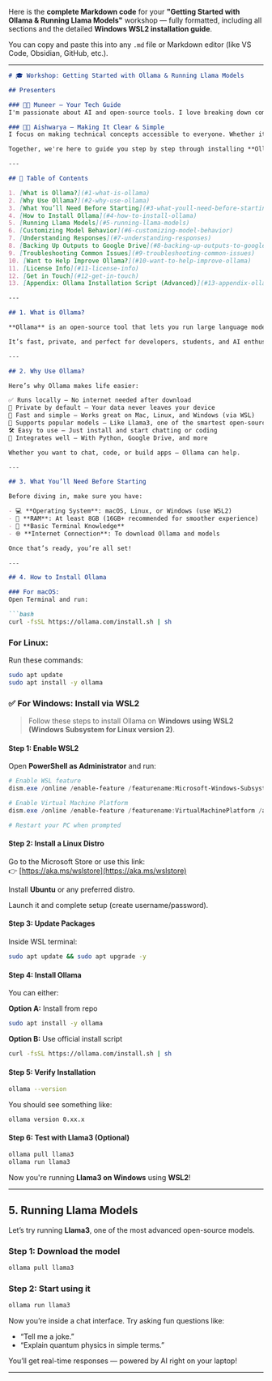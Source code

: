 Here is the **complete Markdown code** for your **"Getting Started with Ollama & Running Llama Models"** workshop — fully formatted, including all sections and the detailed **Windows WSL2 installation guide**.

You can copy and paste this into any `.md` file or Markdown editor (like VS Code, Obsidian, GitHub, etc.).

---

```markdown
# 🎓 Workshop: Getting Started with Ollama & Running Llama Models

## Presenters

### 👨‍💻 Muneer – Your Tech Guide  
I'm passionate about AI and open-source tools. I love breaking down complex topics into simple steps and helping others get hands-on with cutting-edge technology like **Ollama** and **Llama models**.

### 👩‍💻 Aishwarya – Making It Clear & Simple  
I focus on making technical concepts accessible to everyone. Whether it's explaining how models work or walking through installations, my goal is to make learning AI fun and easy — no jargon, just real results.

Together, we're here to guide you step by step through installing **Ollama**, running **Llama3**, and even setting up integrations — all in a way that’s beginner-friendly and engaging.

---

## 🧭 Table of Contents

1. [What is Ollama?](#1-what-is-ollama)  
2. [Why Use Ollama?](#2-why-use-ollama)  
3. [What You’ll Need Before Starting](#3-what-youll-need-before-starting)  
4. [How to Install Ollama](#4-how-to-install-ollama)  
5. [Running Llama Models](#5-running-llama-models)  
6. [Customizing Model Behavior](#6-customizing-model-behavior)  
7. [Understanding Responses](#7-understanding-responses)  
8. [Backing Up Outputs to Google Drive](#8-backing-up-outputs-to-google-drive)  
9. [Troubleshooting Common Issues](#9-troubleshooting-common-issues)  
10. [Want to Help Improve Ollama?](#10-want-to-help-improve-ollama)  
11. [License Info](#11-license-info)  
12. [Get in Touch](#12-get-in-touch)  
13. [Appendix: Ollama Installation Script (Advanced)](#13-appendix-ollama-installation-script-advanced)  

---

## 1. What is Ollama?

**Ollama** is an open-source tool that lets you run large language models like *Llama*, *Llama2*, and *Llama3* directly on your own computer — no internet required after downloading the model.

It’s fast, private, and perfect for developers, students, and AI enthusiasts who want to experiment with powerful models without relying on APIs or cloud services.

---

## 2. Why Use Ollama?

Here’s why Ollama makes life easier:

✅ Runs locally – No internet needed after download  
🔐 Private by default – Your data never leaves your device  
🚀 Fast and simple – Works great on Mac, Linux, and Windows (via WSL)  
🧠 Supports popular models – Like Llama3, one of the smartest open-source models out there  
🛠️ Easy to use – Just install and start chatting or coding  
🔄 Integrates well – With Python, Google Drive, and more  

Whether you want to chat, code, or build apps — Ollama can help.

---

## 3. What You’ll Need Before Starting

Before diving in, make sure you have:

- 💻 **Operating System**: macOS, Linux, or Windows (use WSL2)  
- 💾 **RAM**: At least 8GB (16GB+ recommended for smoother experience)  
- 🧰 **Basic Terminal Knowledge**  
- 🌐 **Internet Connection**: To download Ollama and models  

Once that’s ready, you’re all set!

---

## 4. How to Install Ollama

### For macOS:
Open Terminal and run:

```bash
curl -fsSL https://ollama.com/install.sh | sh
```

### For Linux:
Run these commands:

```bash
sudo apt update
sudo apt install -y ollama
```

### ✅ For Windows: Install via WSL2

> Follow these steps to install Ollama on **Windows using WSL2 (Windows Subsystem for Linux version 2)**.

#### Step 1: Enable WSL2

Open **PowerShell as Administrator** and run:

```powershell
# Enable WSL feature
dism.exe /online /enable-feature /featurename:Microsoft-Windows-Subsystem-Linux /all /norestart

# Enable Virtual Machine Platform
dism.exe /online /enable-feature /featurename:VirtualMachinePlatform /all /norestart

# Restart your PC when prompted
```

#### Step 2: Install a Linux Distro

Go to the Microsoft Store or use this link:  
👉 [https://aka.ms/wslstore](https://aka.ms/wslstore)

Install **Ubuntu** or any preferred distro.

Launch it and complete setup (create username/password).

#### Step 3: Update Packages

Inside WSL terminal:

```bash
sudo apt update && sudo apt upgrade -y
```

#### Step 4: Install Ollama

You can either:

**Option A:** Install from repo

```bash
sudo apt install -y ollama
```

**Option B:** Use official install script

```bash
curl -fsSL https://ollama.com/install.sh | sh
```

#### Step 5: Verify Installation

```bash
ollama --version
```

You should see something like:

```
ollama version 0.xx.x
```

#### Step 6: Test with Llama3 (Optional)

```bash
ollama pull llama3
ollama run llama3
```

Now you're running **Llama3 on Windows** using **WSL2**!

---

## 5. Running Llama Models

Let’s try running **Llama3**, one of the most advanced open-source models.

### Step 1: Download the model
```bash
ollama pull llama3
```

### Step 2: Start using it
```bash
ollama run llama3
```

Now you’re inside a chat interface. Try asking fun questions like:

- “Tell me a joke.”
- “Explain quantum physics in simple terms.”

You’ll get real-time responses — powered by AI right on your laptop!

---

